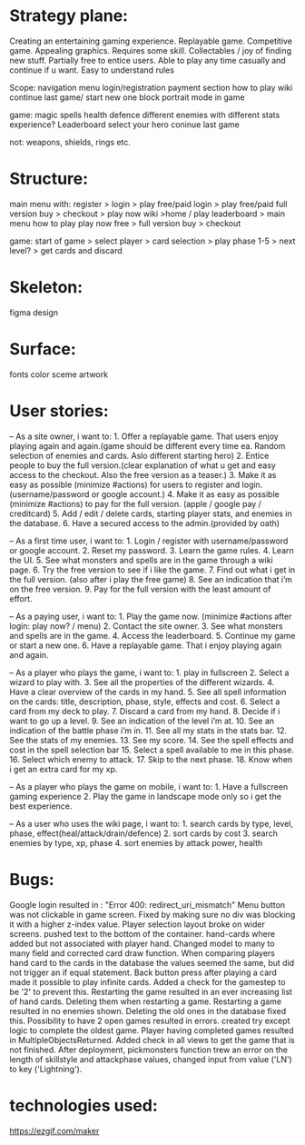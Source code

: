 # Strategy plane:

Creating an entertaining gaming experience.
Replayable game.
Competitive game.
Appealing graphics.
Requires some skill.
Collectables / joy of finding new stuff.
Partially free to entice users.
Able to play any time casually and continue if u want.
Easy to understand rules

Scope:
navigation menu
login/registration
payment section
how to play
wiki
continue last game/ start new one
block portrait mode in game

game:
magic spells
health
defence
different enemies with different stats
experience?
Leaderboard
select your hero
coninue last game

not: weapons, shields, rings etc.

# Structure:

main menu with:
register > login > play free/paid
login > play free/paid
full version buy > checkout > play now
wiki >home / play
leaderboard > main menu
how to play
play now free > full version buy > checkout

game:
start of game > select player > card selection  > play phase 1-5 > next level? > get cards and discard 

# Skeleton:

figma design

# Surface:

fonts
color sceme
artwork

# User stories:

– As a site owner, i want to:
    1. Offer a replayable game. That users enjoy playing again and again.(game should be different every time ea. Random selection of enemies and cards. Aslo different starting hero)
    2. Entice people to buy the full version.(clear explanation of what u get and easy access to the checkout. Also the free version as a teaser.)
    3. Make it as easy as possible (minimize #actions) for users to register and login. (username/password or google account.)
    4. Make it as easy as possible (minimize #actions) to pay for the full version. (apple / google pay / creditcard)
    5. Add / edit / delete cards, starting player stats, and enemies in the database.
    6. Have a secured access to the admin.(provided by oath)

– As a first time user, i want to:
    1. Login / register with username/password or google account.
    2. Reset my password.
    3. Learn the game rules.
    4. Learn the UI.
    5. See what monsters and spells are in the game through a wiki page.
    6. Try the free version to see if i like the game.
    7. Find out what i get in the full version. (also after i play the free game)
    8. See an indication that i’m on the free version.
    9. Pay for the full version with the least amount of effort.

– As a paying user, i want to:
    1. Play the game now. (minimize #actions after login: play now? / menu)
    2. Contact the site owner.
    3. See what monsters and spells are in the game.
    4. Access the leaderboard.
    5. Continue my game or start a new one.
    6. Have a replayable game. That i enjoy playing again and again.

– As a player who plays the game, i want to:
    1. play in fullscreen
    2. Select a wizard to play with.
    3. See all the properties of the different wizards.
    4. Have a clear overview of the cards in my hand.
    5. See all spell information on the cards: title, description, phase, style, effects and cost.
    6. Select  a card from my deck to play.
    7. Discard a card from my hand.
    8. Decide if i want to go up a level.
    9. See an indication of the level i’m at.
    10. See an indication of the battle phase i’m in.
    11. See all my stats in the stats bar.
    12. See the stats of my enemies.
    13. See my score.
    14. See the spell effects and cost in the spell selection bar
    15. Select a spell available to me in this phase.
    16. Select which enemy to attack.
    17. Skip to the next phase.
    18. Know when i get an extra card for my xp.

– As a player who plays the game on mobile, i want to:
    1. Have a fullscreen gaming experience
    2. Play the game in landscape mode only so i get the best experience.

– As a user who uses the wiki page, i want to:
    1. search cards by type, level, phase, effect(heal/attack/drain/defence)
    2. sort cards by cost
    3. search enemies by type, xp, phase
    4. sort enemies by attack power, health

# Bugs:

Google login resulted in : "Error 400: redirect_uri_mismatch"
Menu button was not clickable in game screen. Fixed by making sure no div was blocking it with a higher z-index value.
Player selection layout broke on wider screens. pushed text to the bottom of the container.
hand-cards where added but not associated with player hand. Changed model to many to many field and corrected card draw function.
When comparing players hand card to the cards in the database the values seemed the same, but did not trigger an if equal statement.
Back button press after playing a card made it possible to play infinite cards. Added a check for the gamestep to be '2' to prevent this.
Restarting the game resulted in an ever increasing list of hand cards. Deleting them when restarting a game.
Restarting a game resulted in no enemies shown. Deleting the old ones in the database fixed this.
Possibility to have 2 open games resulted in errors. created try except logic to complete the oldest game.
Player having completed games resulted in MultipleObjectsReturned. Added check in all views to get the game that is not finished.
After deployment, pickmonsters function trew an error on the length of skillstyle and attackphase values, changed input from value ('LN') to key ('Lightning').

# technologies used:

https://ezgif.com/maker
